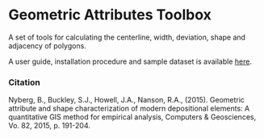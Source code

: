 # Geometric Attributes Toolbox

A set of tools for calculating the centerline, width, deviation, shape and adjacency of polygons. 

A user guide, installation procedure and sample dataset is available [here](https://github.com/BjornNyberg/Geometric-Attributes-Toolbox/tree/master/Datasets).
 
### Citation

Nyberg, B., Buckley, S.J., Howell, J.A., Nanson, R.A., (2015). Geometric attribute and shape characterization of modern depositional elements: A quantitative GIS method for empirical analysis, Computers & Geosciences, Vo. 82, 2015, p. 191-204.  
